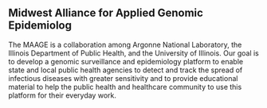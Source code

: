 ## Midwest Alliance for Applied Genomic Epidemiolog

The MAAGE is a collaboration among Argonne National Laboratory, the Illinois Department of Public Health, and the University of Illinois. Our goal is to develop a genomic surveillance and epidemiology platform to enable state and local public health agencies to detect and track the spread of infectious diseases with greater sensitivity and to provide educational material to help the public health and healthcare community to use this platform for their everyday work.
